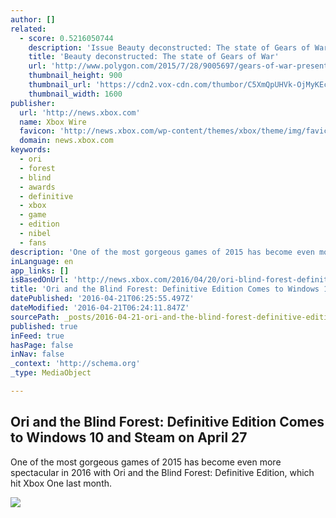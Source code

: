 ```yaml
---
author: []
related:
  - score: 0.5216050744
    description: 'Issue Beauty deconstructed: The state of Gears of War by Arthur Gies The remains of Black Tusk Studios are still in Vancouver. Some of them are...'
    title: 'Beauty deconstructed: The state of Gears of War'
    url: 'http://www.polygon.com/2015/7/28/9005697/gears-of-war-present-future'
    thumbnail_height: 900
    thumbnail_url: 'https://cdn2.vox-cdn.com/thumbor/C5XmQpUHVk-OjMyKEcBtVFN-xUo=/0x0:2000x1125/1600x900/cdn0.vox-cdn.com/uploads/chorus_image/image/46846152/3_berserker_ultimate_edition.0.0.0.jpg'
    thumbnail_width: 1600
publisher:
  url: 'http://news.xbox.com'
  name: Xbox Wire
  favicon: 'http://news.xbox.com/wp-content/themes/xbox/theme/img/favicons/favicon.ico'
  domain: news.xbox.com
keywords:
  - ori
  - forest
  - blind
  - awards
  - definitive
  - xbox
  - game
  - edition
  - nibel
  - fans
description: 'One of the most gorgeous games of 2015 has become even more spectacular in 2016 with Ori and the Blind Forest: Definitive Edition, which hit Xbox One last month.'
inLanguage: en
app_links: []
isBasedOnUrl: 'http://news.xbox.com/2016/04/20/ori-blind-forest-definitive-edition-pc-launch-trailer/'
title: 'Ori and the Blind Forest: Definitive Edition Comes to Windows 10 and Steam on April 27'
datePublished: '2016-04-21T06:25:55.497Z'
dateModified: '2016-04-21T06:24:11.847Z'
sourcePath: _posts/2016-04-21-ori-and-the-blind-forest-definitive-edition-comes-to-window.md
published: true
inFeed: true
hasPage: false
inNav: false
_context: 'http://schema.org'
_type: MediaObject

---
```

<article style=""><h1>Ori and the Blind Forest: Definitive Edition Comes to Windows 10 and Steam on April 27</h1><p>One of the most gorgeous games of 2015 has become even more spectacular in 2016 with Ori and the Blind Forest: Definitive Edition, which hit Xbox One last month.</p><img src="https://img.youtube.com/vi/Ug3WPU8yVc4/maxresdefault.jpg" /></article>
